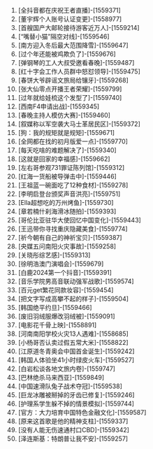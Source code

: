 
1. [全抖音都在庆祝王者直播]-[1559371]
1. [董宇辉个人账号认证变更]-[1558977]
1. [首艘国产大邮轮接待游客近万人]-[1559214]
1. [“嘴替小猫”隔空对线]-[1559546]
1. [南方迎入冬后最大范围降雪]-[1559647]
1. [过个年还能被鸡欺负了]-[1559676]
1. [弹钢琴的工人大叔受邀看春晚]-[1559487]
1. [红十字会工作人员群中怒怼领导]-[1559475]
1. [春饼大爷辟谣文旅局给镶牙]-[1559268]
1. [张大仙零点开播王者荣耀]-[1559799]
1. [过年就给娃梳这个发型了]-[1559740]
1. [西南F4申请出战]-[1559345]
1. [春晚主持人模仿大赛]-[1559460]
1. [叙媒称以军空袭大马士革居民区]-[1559372]
1. [狗：我的规矩就是规矩]-[1559671]
1. [全网都在找的初月版爱一点]-[1559770]
1. [每天吃啥的难题解决了]-[1559340]
1. [这就是回家的幸福感]-[1559662]
1. [左右哥参观731罪证陈列馆]-[1559312]
1. [红海一货船被导弹击中]-[1559446]
1. [王祖蓝一碗面吃了12种食材]-[1559278]
1. [李明启登台颁奖声音洪亮]-[1559751]
1. [Ella超想吃的万州烤鱼]-[1559730]
1. [章若楠什刹海滑冰随拍]-[1559393]
1. [哥伦比亚驻华大使回忆中国变化]-[1559443]
1. [王迅带你寻找重庆隐藏美食]-[1559774]
1. [祈今朝有自己的神祈宝贝]-[1559387]
1. [央媒五问南阳火灾事故]-[1559258]
1. [关晓彤综艺感]-[1559313]
1. [徐明浩澳门演唱会]-[1559679]
1. [白鹿2024第一个抖音]-[1559391]
1. [音乐学院男高音联动强军战歌]-[1559574]
1. [百元get繁花同款妆容]-[1559454]
1. [把文字写成高攀不起的样子]-[1559504]
1. [韩国绝平约旦]-[1559466]
1. [废旧羽绒服爆改羽绒被]-[1559091]
1. [电影花千骨上映]-[1558891]
1. [河南南阳学校火灾13人遇难]-[1558685]
1. [小杨哥否认卖过假五常大米]-[1558822]
1. [江原道冬青奥会中国首金诞生]-[1559242]
1. [韩国人体验坐41小时绿皮火车]-[1559527]
1. [白岩松谈各地文旅内卷]-[1559747]
1. [巴林绝杀马来西亚]-[1559849]
1. [中国速滑队兔子战术夺冠]-[1559538]
1. [巨龙冰雕被掰掉的牙齿已修复]-[1559246]
1. [护理系学生躲不掉的情景模拟]-[1559744]
1. [官方：大力培育中国特色金融文化]-[1559587]
1. [原来这首歌是他的精神支柱]-[1559337]
1. [没有人能无伤速通村口CBD]-[1559342]
1. [泽连斯基：特朗普让我不安]-[1559257]